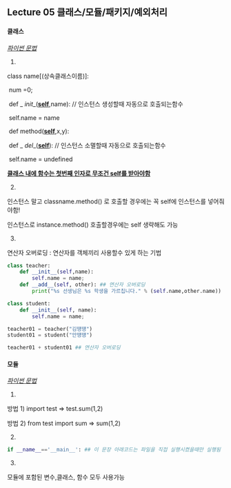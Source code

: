 ## Lecture 05 클래스/모듈/패키지/예외처리

#### 클래스

<u>*파이썬 문법*</u>

1. 

   class name[(상속클래스이름)]:

   ​	num =0;

   ​	def _ _init__(**<u>self</u>**,name):  // 인스턴스 생성할때 자동으로 호출되는함수

   ​		self.name = name

   ​	def method(**<u>self</u>**,x,y):

   ​	def _ _del__(**<u>self</u>**):  // 인스턴스 소멸할때 자동으로 호출되는함수

   ​		self.name = undefined		

   **<u> 클래스 내에 함수는 첫번째 인자로 무조건 self를 받아야함</u>**

2. 

   인스턴스 말고 classname.method() 로 호출할 경우에는 꼭 self에 인스턴스를 넣어줘야함!

   인스턴스로  instance.method()  호출할경우에는  self 생략해도 가능

3. 

   연산자 오버로딩 : 연산자를 객체끼리 사용할수 있게 하는 기법

   

   ```python
   class teacher:
       def __init__(self,name):
           self.name = name;
       def __add__(self, other): ## 연산자 오버로딩
           print("%s 선생님은 %s 학생을 가르칩니다." % (self.name,other.name))
   
   class student:
       def __init__(self, name):
           self.name = name;
   
   teacher01 = teacher("김떙떙")
   student01 = student("안떙떙")
   
   teacher01 + student01 ## 연산자 오버로딩
   ```





#### 모듈

<u>*파이썬 문법*</u>

1. 

   방법 1) import test => test.sum(1,2)

   방법 2) from test import sum => sum(1,2)

2. 

   ```python
   if __name__=='__main__': ## 이 문장 아래코드는 파일을 직접 실행시켰을때만 실행됨
   ```

   

3. 

   모듈에 포함된 변수,클래스, 함수 모두 사용가능 

